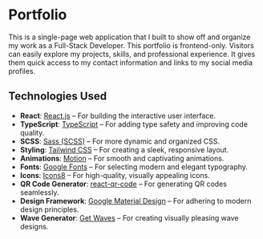 # Portfolio

This is a single-page web application that I built to show off and organize my work as a Full-Stack Developer. This portfolio is frontend-only. Visitors can easily explore my projects, skills, and professional experience. It gives them quick access to my contact information and links to my social media profiles.

## Technologies Used

- **React**: [React.js](https://reactjs.org/) – For building the interactive user interface.  
- **TypeScript**: [TypeScript](https://www.typescriptlang.org/) – For adding type safety and improving code quality.  
- **SCSS**: [Sass (SCSS)](https://sass-lang.com/documentation/syntax) – For more dynamic and organized CSS.  
- **Styling**: [Tailwind CSS](https://tailwindcss.com/) – For creating a sleek, responsive layout.  
- **Animations**: [Motion](https://motion.dev/) – For smooth and captivating animations.  
- **Fonts**: [Google Fonts](https://fonts.google.com/) – For selecting modern and elegant typography.  
- **Icons**: [Icons8](https://icons8.com/) – For high-quality, visually appealing icons.  
- **QR Code Generator**: [react-qr-code](https://github.com/rosskhanas/react-qr-code) – For generating QR codes seamlessly.  
- **Design Framework**: [Google Material Design](https://m3.material.io/) – For adhering to modern design principles.  
- **Wave Generator**: [Get Waves](https://getwaves.io/) – For creating visually pleasing wave designs.  
